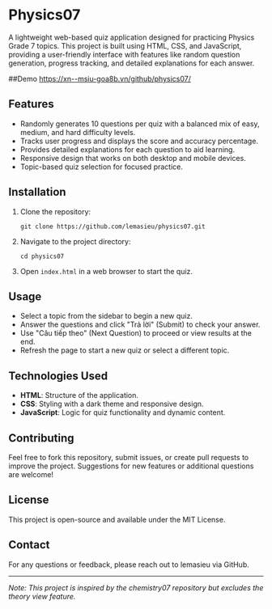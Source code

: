 # Physics07

A lightweight web-based quiz application designed for practicing Physics Grade 7 topics. This project is built using HTML, CSS, and JavaScript, providing a user-friendly interface with features like random question generation, progress tracking, and detailed explanations for each answer.

##Demo
https://xn--msiu-goa8b.vn/github/physics07/

## Features
- Randomly generates 10 questions per quiz with a balanced mix of easy, medium, and hard difficulty levels.
- Tracks user progress and displays the score and accuracy percentage.
- Provides detailed explanations for each question to aid learning.
- Responsive design that works on both desktop and mobile devices.
- Topic-based quiz selection for focused practice.

## Installation
1. Clone the repository:
   ```
   git clone https://github.com/lemasieu/physics07.git
   ```
2. Navigate to the project directory:
   ```
   cd physics07
   ```
3. Open `index.html` in a web browser to start the quiz.

## Usage
- Select a topic from the sidebar to begin a new quiz.
- Answer the questions and click "Trả lời" (Submit) to check your answer.
- Use "Câu tiếp theo" (Next Question) to proceed or view results at the end.
- Refresh the page to start a new quiz or select a different topic.

## Technologies Used
- **HTML**: Structure of the application.
- **CSS**: Styling with a dark theme and responsive design.
- **JavaScript**: Logic for quiz functionality and dynamic content.

## Contributing
Feel free to fork this repository, submit issues, or create pull requests to improve the project. Suggestions for new features or additional questions are welcome!

## License
This project is open-source and available under the MIT License.

## Contact
For any questions or feedback, please reach out to lemasieu via GitHub.

---

*Note: This project is inspired by the chemistry07 repository but excludes the theory view feature.*
```
